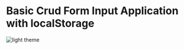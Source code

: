 # Basic Crud Form Input Application with localStorage

 ![light theme](https://user-images.githubusercontent.com/58235609/189008216-d40bd985-f01c-4acd-b354-49aef1486c73.jpg)
